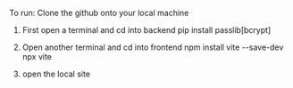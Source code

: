 To run:
Clone the github onto your local machine 
1) First open a terminal and cd into backend
    pip install passlib[bcrypt]

2) Open another terminal and cd into frontend
    npm install vite --save-dev
    npx vite

3) open the local site 
